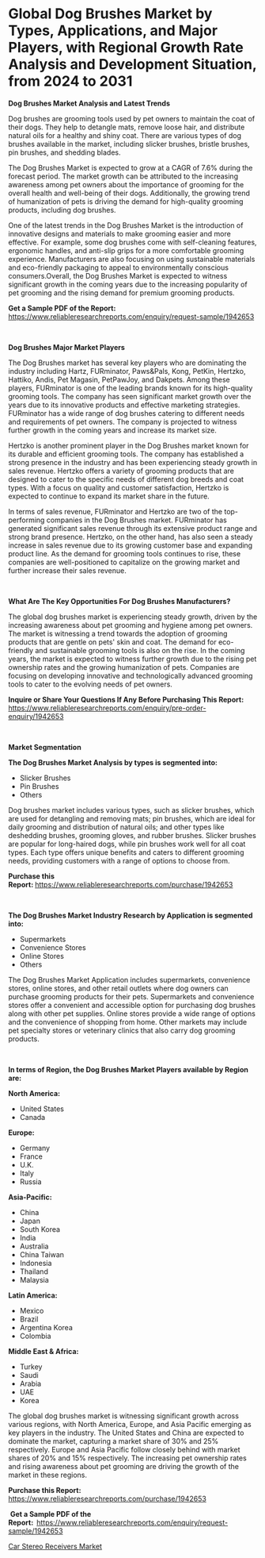 <p><h1>Global Dog Brushes Market by Types, Applications, and Major Players, with Regional Growth Rate Analysis and Development Situation, from 2024 to 2031</h1></p><p><strong>Dog Brushes Market Analysis and Latest Trends</strong></p>
<p><p>Dog brushes are grooming tools used by pet owners to maintain the coat of their dogs. They help to detangle mats, remove loose hair, and distribute natural oils for a healthy and shiny coat. There are various types of dog brushes available in the market, including slicker brushes, bristle brushes, pin brushes, and shedding blades.</p><p>The Dog Brushes Market is expected to grow at a CAGR of 7.6% during the forecast period. The market growth can be attributed to the increasing awareness among pet owners about the importance of grooming for the overall health and well-being of their dogs. Additionally, the growing trend of humanization of pets is driving the demand for high-quality grooming products, including dog brushes.</p><p>One of the latest trends in the Dog Brushes Market is the introduction of innovative designs and materials to make grooming easier and more effective. For example, some dog brushes come with self-cleaning features, ergonomic handles, and anti-slip grips for a more comfortable grooming experience. Manufacturers are also focusing on using sustainable materials and eco-friendly packaging to appeal to environmentally conscious consumers.Overall, the Dog Brushes Market is expected to witness significant growth in the coming years due to the increasing popularity of pet grooming and the rising demand for premium grooming products.</p></p>
<p><strong>Get a Sample PDF of the Report:&nbsp;</strong> <a href="https://www.reliableresearchreports.com/enquiry/request-sample/1942653">https://www.reliableresearchreports.com/enquiry/request-sample/1942653</a></p>
<p>&nbsp;</p>
<p><strong>Dog Brushes Major Market Players</strong></p>
<p><p>The Dog Brushes market has several key players who are dominating the industry including Hartz, FURminator, Paws&Pals, Kong, PetKin, Hertzko, Hattiko, Andis, Pet Magasin, PetPawJoy, and Dakpets. Among these players, FURminator is one of the leading brands known for its high-quality grooming tools. The company has seen significant market growth over the years due to its innovative products and effective marketing strategies. FURminator has a wide range of dog brushes catering to different needs and requirements of pet owners. The company is projected to witness further growth in the coming years and increase its market size.</p><p>Hertzko is another prominent player in the Dog Brushes market known for its durable and efficient grooming tools. The company has established a strong presence in the industry and has been experiencing steady growth in sales revenue. Hertzko offers a variety of grooming products that are designed to cater to the specific needs of different dog breeds and coat types. With a focus on quality and customer satisfaction, Hertzko is expected to continue to expand its market share in the future.</p><p>In terms of sales revenue, FURminator and Hertzko are two of the top-performing companies in the Dog Brushes market. FURminator has generated significant sales revenue through its extensive product range and strong brand presence. Hertzko, on the other hand, has also seen a steady increase in sales revenue due to its growing customer base and expanding product line. As the demand for grooming tools continues to rise, these companies are well-positioned to capitalize on the growing market and further increase their sales revenue.</p></p>
<p>&nbsp;</p>
<p><strong>What Are The Key Opportunities For Dog Brushes Manufacturers?</strong></p>
<p><p>The global dog brushes market is experiencing steady growth, driven by the increasing awareness about pet grooming and hygiene among pet owners. The market is witnessing a trend towards the adoption of grooming products that are gentle on pets' skin and coat. The demand for eco-friendly and sustainable grooming tools is also on the rise. In the coming years, the market is expected to witness further growth due to the rising pet ownership rates and the growing humanization of pets. Companies are focusing on developing innovative and technologically advanced grooming tools to cater to the evolving needs of pet owners.</p></p>
<p><strong>Inquire or Share Your Questions If Any Before Purchasing This Report:</strong> <a href="https://www.reliableresearchreports.com/enquiry/pre-order-enquiry/1942653">https://www.reliableresearchreports.com/enquiry/pre-order-enquiry/1942653</a></p>
<p>&nbsp;</p>
<p><strong>Market Segmentation</strong></p>
<p><strong>The Dog Brushes Market Analysis by types is segmented into:</strong></p>
<p><ul><li>Slicker Brushes</li><li>Pin Brushes</li><li>Others</li></ul></p>
<p><p>Dog brushes market includes various types, such as slicker brushes, which are used for detangling and removing mats; pin brushes, which are ideal for daily grooming and distribution of natural oils; and other types like deshedding brushes, grooming gloves, and rubber brushes. Slicker brushes are popular for long-haired dogs, while pin brushes work well for all coat types. Each type offers unique benefits and caters to different grooming needs, providing customers with a range of options to choose from.</p></p>
<p><strong>Purchase this Report:&nbsp;</strong><a href="https://www.reliableresearchreports.com/purchase/1942653">https://www.reliableresearchreports.com/purchase/1942653</a></p>
<p>&nbsp;</p>
<p><strong>The Dog Brushes Market Industry Research by Application is segmented into:</strong></p>
<p><ul><li>Supermarkets</li><li>Convenience Stores</li><li>Online Stores</li><li>Others</li></ul></p>
<p><p>The Dog Brushes Market Application includes supermarkets, convenience stores, online stores, and other retail outlets where dog owners can purchase grooming products for their pets. Supermarkets and convenience stores offer a convenient and accessible option for purchasing dog brushes along with other pet supplies. Online stores provide a wide range of options and the convenience of shopping from home. Other markets may include pet specialty stores or veterinary clinics that also carry dog grooming products.</p></p>
<p>&nbsp;</p>
<p><strong>In terms of Region, the Dog Brushes Market Players available by Region are:</strong></p>
<p>
    <p> <strong> North America: </strong>
        <ul>
            <li>United States</li>
            <li>Canada</li>
        </ul>
        </p> 
    <p> <strong> Europe: </strong>
        <ul>
            <li>Germany</li>
            <li>France</li>
            <li>U.K.</li>
            <li>Italy</li>
            <li>Russia</li>
        </ul>
        </p> 
    <p> <strong> Asia-Pacific: </strong>
        <ul>
            <li>China</li>
            <li>Japan</li>
            <li>South Korea</li>
            <li>India</li>
            <li>Australia</li>
            <li>China Taiwan</li>
            <li>Indonesia</li>
            <li>Thailand</li>
            <li>Malaysia</li>
        </ul>
        </p> 
    <p> <strong> Latin America: </strong>
        <ul>
            <li>Mexico</li>
            <li>Brazil</li>
            <li>Argentina Korea</li>
            <li>Colombia</li>
        </ul>
        </p> 
    <p> <strong> Middle East & Africa: </strong>
        <ul>
            <li>Turkey</li>
            <li>Saudi</li>
            <li>Arabia</li>
            <li>UAE</li>
            <li>Korea</li>
        </ul>
    </p>
    </p>
<p><p>The global dog brushes market is witnessing significant growth across various regions, with North America, Europe, and Asia Pacific emerging as key players in the industry. The United States and China are expected to dominate the market, capturing a market share of 30% and 25% respectively. Europe and Asia Pacific follow closely behind with market shares of 20% and 15% respectively. The increasing pet ownership rates and rising awareness about pet grooming are driving the growth of the market in these regions.</p></p>
<p><strong>Purchase this Report: </strong><a href="https://www.reliableresearchreports.com/purchase/1942653">https://www.reliableresearchreports.com/purchase/1942653</a></p>
<p>&nbsp;<strong>Get a Sample PDF of the Report:&nbsp;&nbsp;</strong><a href="https://www.reliableresearchreports.com/enquiry/request-sample/1942653">https://www.reliableresearchreports.com/enquiry/request-sample/1942653</a></p>
<p><strong></strong></p>
<p><p><a href="https://artistic-helicopter-ca9.notion.site/Car-Stereo-Receivers-Market-Provides-Detailed-Segmentation-of-this-Market-based-on-Type-Application-51a45b6fbb994ddc981c975a837f98b1">Car Stereo Receivers Market</a></p></p>